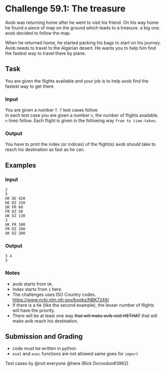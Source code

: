 # Challenge 59.1: The treasure

Avob was returning home after he went to visit his friend. On his way home he found a piece of map on the ground which leads to a treasure. a big one. avob decided to follow the map.

When he returned home, he started packing his bags to start on his journey. Avob needs to travel to the Algerian desert. He wants you to help him find the fastest way to travel there by plane.

## Task

You are given the flights available and your job is to help avob find the fastest way to get there

### Input

You are given a number `T`. `T` test cases follow.  
In each test case you are given a number `n`, the number of flights available. `n` lines follow. Each flight is given in the following way `from to time-taken`.

### Output

You have to print the index (or indices) of the flight(s) avob should take to reach his destination as fast as he can.

## Examples

### Input
```
2
5
UK DE 420
DE DZ 250
UK FR 60
FR DZ 50
UK DZ 130
3
UK FR 100
FR DZ 100
UK DZ 200 
```

### Output
```
3 4
3
```

### Notes

- avob starts from `UK`.
- Index starts from `1` here.
- The challenges uses ISO Country codes. https://www.ncbi.nlm.nih.gov/books/NBK7249/
- If there is a tie (like the second example), the lesser number of flights will have the priority.
- There will be at least one way ~~that will make avib visit HETHAT~~ that will make avib reach his destination.

## Submission and Grading 

- code must be written in python
- `eval` and `exec` functions are not allowed same goes for `import`

Test cases by @not everyone @here (Rick Dornodon#3962)
